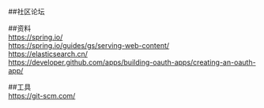 ##社区论坛  


##资料  
https://spring.io/  
https://spring.io/guides/gs/serving-web-content/  
https://elasticsearch.cn/  
https://developer.github.com/apps/building-oauth-apps/creating-an-oauth-app/  

##工具  
https://git-scm.com/  

